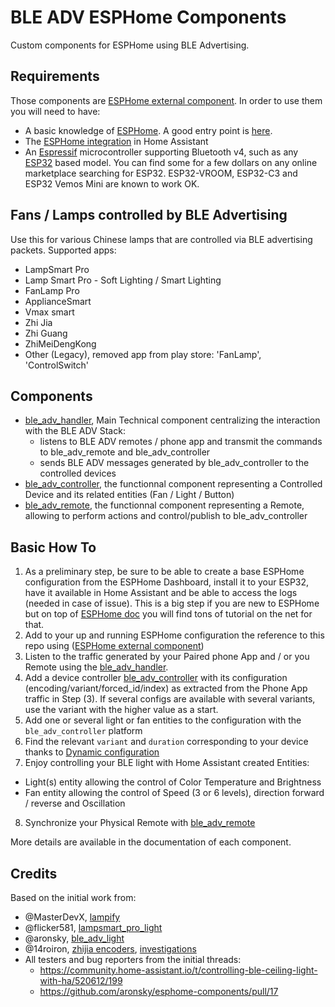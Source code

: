 # BLE ADV ESPHome Components

Custom components for ESPHome using BLE Advertising.

## Requirements
Those components are [ESPHome external component](https://esphome.io/components/external_components.html). In order to use them you will need to have:
* A basic knowledge of [ESPHome](https://esphome.io/). A good entry point is [here](https://esphome.io/guides/getting_started_hassio.html).
* The [ESPHome integration](https://www.home-assistant.io/integrations/esphome/) in Home Assistant
* An [Espressif](https://www.espressif.com/) microcontroller supporting Bluetooth v4, such as any [ESP32](https://www.espressif.com/en/products/socs/esp32) based model. You can find some for a few dollars on any online marketplace searching for ESP32. ESP32-VROOM, ESP32-C3 and ESP32 Vemos Mini are known to work OK.

## Fans / Lamps controlled by BLE Advertising
Use this for various Chinese lamps that are controlled via BLE advertising packets.
Supported apps:

* LampSmart Pro 
* Lamp Smart Pro - Soft Lighting / Smart Lighting
* FanLamp Pro
* ApplianceSmart
* Vmax smart
* Zhi Jia
* Zhi Guang
* ZhiMeiDengKong
* Other (Legacy), removed app from play store: 'FanLamp', 'ControlSwitch'

## Components
* [ble_adv_handler](components/ble_adv_handler/README.md), Main Technical component centralizing the interaction with the BLE ADV Stack:
  * listens to BLE ADV remotes / phone app and transmit the commands to ble_adv_remote and ble_adv_controller
  * sends BLE ADV messages generated by ble_adv_controller to the controlled devices
* [ble_adv_controller](components/ble_adv_controller/README.md), the functionnal component representing a Controlled Device and its related entities (Fan / Light / Button)
* [ble_adv_remote](components/ble_adv_remote/README.md), the functionnal component representing a Remote, allowing to perform actions and control/publish to ble_adv_controller

## Basic How To
1. As a preliminary step, be sure to be able to create a base ESPHome configuration from the ESPHome Dashboard, install it to your ESP32, have it available in Home Assistant and be able to access the logs (needed in case of issue). This is a big step if you are new to ESPHome but on top of [ESPHome doc](https://esphome.io/guides/getting_started_hassio.html) you will find tons of tutorial on the net for that.
2. Add to your up and running ESPHome configuration the reference to this repo using ([ESPHome external component](https://esphome.io/components/external_components.html))
3. Listen to the traffic generated by your Paired phone App and / or you Remote using the [ble_adv_handler](components/ble_adv_handler/README.md).
4. Add a device controller [ble_adv_controller](components/ble_adv_controller/README.md) with its configuration (encoding/variant/forced_id/index) as extracted from the Phone App traffic in Step (3). If several configs are available with several variants, use the variant with the higher value as a start.
5. Add one or several light or fan entities to the configuration with the `ble_adv_controller` platform
6. Find the relevant `variant` and `duration` corresponding to your device thanks to [Dynamic configuration](#dynamic-configuration)
7. Enjoy controlling your BLE light with Home Assistant created Entities:
* Light(s) entity allowing the control of Color Temperature and Brightness
* Fan entity allowing the control of Speed (3 or 6 levels), direction forward / reverse and Oscillation
8. Synchronize your Physical Remote with [ble_adv_remote](components/ble_adv_remote/README.md)

More details are available in the documentation of each component.

## Credits
Based on the initial work from:
* @MasterDevX, [lampify](https://github.com/MasterDevX/lampify)
* @flicker581, [lampsmart_pro_light](https://github.com/flicker581/esphome-lampsmart)
* @aronsky, [ble_adv_light](https://github.com/aronsky/esphome-components)
* @14roiron, [zhijia encoders](https://github.com/aronsky/esphome-components/issues/11), [investigations](https://github.com/aronsky/esphome-components/issues/18)
* All testers and bug reporters from the initial threads:
  * https://community.home-assistant.io/t/controlling-ble-ceiling-light-with-ha/520612/199
  * https://github.com/aronsky/esphome-components/pull/17
